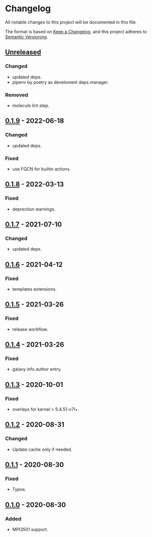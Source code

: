# Changelog
All notable changes to this project will be documented in this file.

The format is based on [Keep a Changelog](https://keepachangelog.com/en/1.0.0/),
and this project adheres to [Semantic Versioning](https://semver.org/spec/v2.0.0.html).

## [Unreleased]
### Changed
- updated deps.
- pipenv by poetry as develoment deps manager.

### Removed
- molecule lint step.

## [0.1.9] - 2022-06-18
### Changed
- updated deps.

### Fixed
- use FQCN for builtin actions.

## [0.1.8] - 2022-03-13
### Fixed
- deprection warnings.

## [0.1.7] - 2021-07-10
### Changed
- updated deps.

## [0.1.6] - 2021-04-12
### Fixed
- templates extensions.

## [0.1.5] - 2021-03-26
### Fixed
- release workflow.

## [0.1.4] - 2021-03-26
### Fixed
- galaxy info author entry.

## [0.1.3] - 2020-10-01
### Fixed
- overlays for kernel > 5.4.51-v7l+.

## [0.1.2] - 2020-08-31
### Changed
- Update cache only if needed.

## [0.1.1] - 2020-08-30
### Fixed
- Typos.

## [0.1.0] - 2020-08-30
### Added
- MPI3501 support.

[Unreleased]: https://github.com/fedejaure/ansible-role-rpi-lcd/compare/0.1.9...develop
[0.1.9]: https://github.com/fedejaure/ansible-role-rpi-lcd/compare/0.1.8...0.1.9
[0.1.8]: https://github.com/fedejaure/ansible-role-rpi-lcd/compare/0.1.7...0.1.8
[0.1.7]: https://github.com/fedejaure/ansible-role-rpi-lcd/compare/0.1.6...0.1.7
[0.1.6]: https://github.com/fedejaure/ansible-role-rpi-lcd/compare/0.1.5...0.1.6
[0.1.5]: https://github.com/fedejaure/ansible-role-rpi-lcd/compare/0.1.4...0.1.5
[0.1.4]: https://github.com/fedejaure/ansible-role-rpi-lcd/compare/0.1.3...0.1.4
[0.1.3]: https://github.com/fedejaure/ansible-role-rpi-lcd/compare/0.1.2...0.1.3
[0.1.2]: https://github.com/fedejaure/ansible-role-rpi-lcd/compare/0.1.1...0.1.2
[0.1.1]: https://github.com/fedejaure/ansible-role-rpi-lcd/compare/0.1.0...0.1.1
[0.1.0]: https://github.com/fedejaure/ansible-role-rpi-lcd/compare/releases/tag/0.1.0
